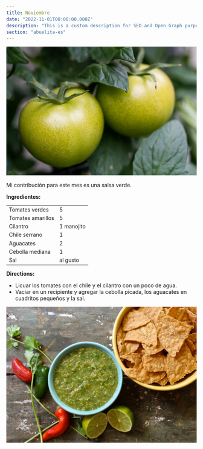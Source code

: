 ```yaml
---
title: Noviembre
date: "2022-11-01T00:00:00.000Z"
description: "This is a custom description for SEO and Open Graph purposes, rather than the default generated excerpt. Simply add a description field to the frontmatter."
section: "abuelita-es"
---
```


![PostImg](../images/nov22-1.jpg)

Mi contribución para este mes es una salsa verde.

**Ingredientes:**

|  |  |
| ----------- | ----------- |
| Tomates verdes | 5 |
| Tomates amarillos | 5 |
| Cilantro    | 1 manojito |
| Chile serrano  | 1 |
| Aguacates | 2 |
| Cebolla mediana | 1 |
| Sal | al gusto |

**Directions:**

- Licuar los tomates con el chile y el cilantro con un poco de agua.
- Vaciar en un recipiente y agregar la cebolla picada, los aguacates en cuadritos pequeños y la sal.

![PostImg](../images/nov22-2.jpg)
